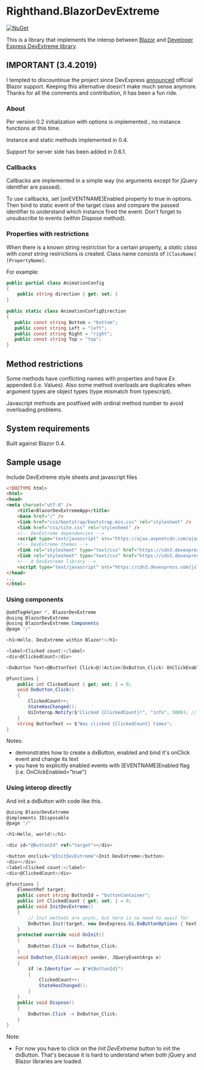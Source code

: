 # Righthand.BlazorDevExtreme

[![NuGet](https://img.shields.io/nuget/v/Righthand.BlazorDevExtreme.svg)](https://www.nuget.org/packages/Righthand.BlazorDevExtreme)

This is a library that implements the interop between [Blazor](https://github.com/aspnet/Blazor) and [Developer Express DevExtreme library](https://github.com/DevExpress/DevExtreme). 

## IMPORTANT (3.4.2019)
I tempted to discountinue the project since DevExpress [announced](https://community.devexpress.com/blogs/aspnet/archive/2019/04/02/announcing-devexpress-ui-for-blazor-razor-components-preview.aspx) official Blazor support. Keeping this alternative doesn't make much sense anymore. Thanks for all the comments and contribution, it has been a fun ride.

### About

Per version 0.2 initialization with options is implemented., no instance functions at this time.

Instance and static methods implemented in 0.4.

Support for server side has been added in 0.6.1.

### Callbacks

Callbacks are implemented in a simple way (no arguments except for jQuery identifier are passed).

To use callbacks, set [onEVENTNAME]Enabled property to true in options. Then bind to static event of the target class and compare the passed identifier to understand which instance fired the event. Don't forget to unsubscribe to events (within Dispose method).

### Properties with restrictions

When there is a known string restriction for a certain property, a *static class* with *const string* restrictions is created. Class name consists of  `[ClassName][PropertyName]`.

For example:
```csharp
public partial class AnimationConfig
{
    public string direction { get; set; }
}
    
public static class AnimationConfigDirection
{
   public const string Bottom = "bottom";
   public const string Left = "left";
   public const string Right = "right";
   public const string Top = "top";
}
```

## Method restrictions

Some methods have conflicting names with properties and have *Ex* appended (i.e. Values). Also some method overloads are duplicates when argument types are object types (type mismatch from typescript).

Javascript methods are postfixed with ordinal method number to avoid overloading problems.

## System requirements

Built against Blazor 0.4.

## Sample usage

Include DevExtreme style sheets and javascript files
```html
<!DOCTYPE html>
<html>
<head>
<meta charset="utf-8" />
    <title>BlazorDevExtremeApp</title>
    <base href="/" />
    <link href="css/bootstrap/bootstrap.min.css" rel="stylesheet" />
    <link href="css/site.css" rel="stylesheet" />
    <!-- DevExtreme dependencies -->
    <script type="text/javascript" src="https://ajax.aspnetcdn.com/ajax/jquery/jquery-3.1.0.min.js"></script>
    <!-- DevExtreme themes -->
    <link rel="stylesheet" type="text/css" href="https://cdn3.devexpress.com/jslib/17.2.7/css/dx.common.css" />
    <link rel="stylesheet" type="text/css" href="https://cdn3.devexpress.com/jslib/17.2.7/css/dx.light.css" />
    <!-- A DevExtreme library -->
    <script type="text/javascript" src="https://cdn3.devexpress.com/jslib/17.2.7/js/dx.all.js"></script>
</head>
...
</html>
```
### Using components
```csharp
@addTagHelper *, BlazorDevExtreme
@using BlazorDevExtreme
@using BlazorDevExtreme.Components
@page "/"

<h1>Hello, DevExtreme within Blazor!</h1>

<label>Clicked count:</label>
<div>@ClickedCount</div>

<DxButton Text=@ButtonText Click=@((Action)DxButton_Click) OnClickEnabled="true" />

@functions {
    public int ClickedCount { get; set; } = 0;
    void DxButton_Click()
    {
        ClickedCount++;
        StateHasChanged();
        UiInterop.Notify($"Clicked {ClickedCount}!", "info", 5000); // displays a notification using a static method
    }
    string ButtonText => $"Was clicked {ClickedCount} times";
}
```

Notes:

* demonstrates how to create a dxButton, enabled and bind it's onClick event and change its text
* you have to explicitly enabled events with [EVENTNAME]Enabled flag (i.e. OnClickEnabled="true")

### Using interop directly

And init a dxButton with code like this.

```csharp
@using BlazorDevExtreme
@implements IDisposable
@page "/"

<h1>Hello, world!</h1>

<div id="@ButtonId" ref="target"></div>

<button onclick="@InitDevExtreme">Init DevExtreme</button>
<div></div>
<label>Clicked count:</label>
<div>@ClickedCount</div>

@functions {
	ElementRef target;
    public const string ButtonId = "buttonContainer";
    public int ClickedCount { get; set; } = 0;
    public void InitDevExtreme()
    {
    	// Init methods are async, but here is no need to await for
    	DxButton.Init(target, new DevExpress.Ui.DxButtonOptions { text = "DevExtreme Button", onClickEnabled = true });
    }
    protected override void OnInit()
    {
        DxButton.Click += DxButton_Click;
    }
    void DxButton_Click(object sender, JQueryEventArgs e)
    {
        if (e.Identifier == $"#{ButtonId}")
        {
            ClickedCount++;
            StateHasChanged();
        }
    }
    public void Dispose()
    {
        DxButton.Click -= DxButton_Click;
    }
}
```
Note:

* For now you have to click on the *Init DevExtreme* button to init the dxButton. That's because it is hard to understand when both jQuery and Blazor libraries are loaded.
